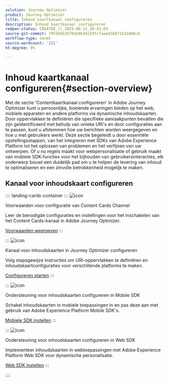 ```yaml
---
solution: Journey Optimizer
product: Journey Optimizer
title: Inhoud kaartkanaal configureren
description: Inhoud kaartkanaal configureren
redpen-status: CREATED_||_2025-08-11_20-43-03
source-git-commit: 79fdb9535703e961922dfcfaaad1b6731d2d88c0
workflow-type: tm+mt
source-wordcount: '221'
ht-degree: 0%

---
```



# Inhoud kaartkanaal configureren{#section-overview}

Met de sectie &#39;Contentkaartkanaal configureren&#39; in Adobe Journey Optimizer kunt u persoonlijke, boeiende ervaringen bieden op het web, mobiele apparaten en andere platforms via dynamische inhoudskaarten. Door oppervlakken te definiëren die specifieke aanraakpunten bevatten die zijn geïdentificeerd met behulp van unieke URI&#39;s en door configuraties aan te passen, kunt u afstemmen hoe uw berichten worden weergegeven en hoe u met gebruikers werkt. Deze sectie begeleidt u door essentiële opstellingsstappen, van het integreren met SDKs van Adobe Experience Platform tot het oplossen van problemen en het verfijnen van uw ontwerpen. Of u nu regels maakt voor webpersonalisatie of gebruik maakt van mobiele SDK-functies voor het bijhouden van gebruikersinteracties, elk onderwerp bouwt een duidelijk pad om u te helpen de levering van inhoud te optimaliseren en een zinvolle betrokkenheid mogelijk te maken.

## Kanaal voor inhoudskaart configureren

:::: landing-cards-container
:::
![icon]( https://cdn.experienceleague.adobe.com/icons/gear.svg)

Voorwaarden voor configuratie van Content Cards Channel

Leer de benodigde configuraties en instellingen voor het inschakelen van het Content Cards-kanaal in Adobe Journey Optimizer.

[Voorwaarden weergeven](../using/content-card/content-card-configuration-prereq.md)
:::

:::
![icon]( https://cdn.experienceleague.adobe.com/icons/circle-play.svg)

Kanaal voor inhoudskaarten in Journey Optimizer configureren

Volg stapsgewijze instructies om URI-oppervlakken te definiëren en inhoudskaartconfiguraties voor verschillende platforms te maken.

[Configureren starten](../using/content-card/content-card-configuration.md)
:::

:::
![icon]( https://cdn.experienceleague.adobe.com/icons/code-branch.svg)

Ondersteuning voor inhoudskaarten configureren in Mobile SDK

Schakel inhoudskaarten in mobiele toepassingen in en pas deze aan met gebruik van Adobe Experience Platform Mobile SDK&#39;s.

[Mobiele SDK instellen](../using/content-card/content-card-lp.md)
:::

:::
![icon]( https://cdn.experienceleague.adobe.com/icons/code-branch.svg)

Ondersteuning voor inhoudskaarten configureren in Web SDK

Implementeer inhoudskaarten in webtoepassingen met Adobe Experience Platform Web SDK voor dynamische personalisatie.

[Web SDK instellen](../using/content-card/content-card-configuration-sdk.md)
:::

::::
